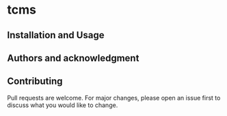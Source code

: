 # tcms

## Installation and Usage

## Authors and acknowledgment

## Contributing
Pull requests are welcome. For major changes, please open an issue first to discuss what you would like to change.

